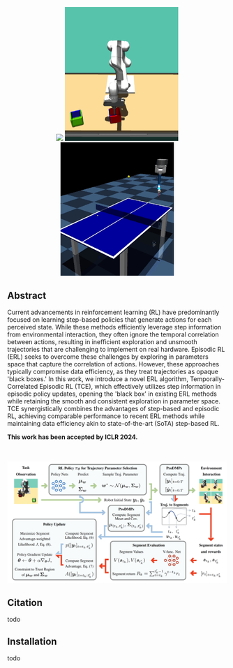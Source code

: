 <p align="center">
  <img src='./web_assets/Metaworld.gif' width="260" />
  <img src='./web_assets/Box_Pushing.gif' width="260" />
  <img src='./web_assets/Table_Tennis.gif' width="260" />
</p>

## Abstract

Current advancements in reinforcement learning (RL) have predominantly focused on learning step-based policies that generate actions for each perceived state. While these methods efficiently leverage step information from environmental interaction, they often ignore the temporal correlation between actions, resulting in inefficient exploration and unsmooth trajectories that are challenging to implement on real hardware. Episodic RL (ERL) seeks to overcome these challenges by exploring in parameters space that capture the correlation of actions. However, these approaches typically compromise data efficiency, as they treat trajectories as opaque 'black boxes.' In this work, we introduce a novel ERL algorithm, Temporally-Correlated Episodic RL (TCE), which effectively utilizes step information in episodic policy updates, opening the 'black box' in existing ERL methods while retaining the smooth and consistent exploration in parameter space. TCE synergistically combines the advantages of step-based and episodic RL, achieving comparable performance to recent ERL methods while maintaining data efficiency akin to state-of-the-art (SoTA) step-based RL. 

**This work has been accepted by ICLR 2024.** 


<br><br>
![TCE](./web_assets/Framework.png)
<!--- -->

## Citation
todo

## Installation
todo